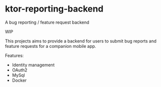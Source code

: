 # ktor-reporting-backend
A bug reporting / feature request backend

WIP

This projects aims to provide a backend for users to submit bug reports and feature requests for a companion mobile app.

Features:

- Identity management
- OAuth2
- MySql
- Docker
